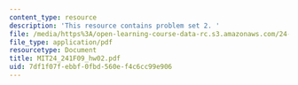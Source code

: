 ```yaml
---
content_type: resource
description: 'This resource contains problem set 2. '
file: /media/https%3A/open-learning-course-data-rc.s3.amazonaws.com/24-241-logic-i-fall-2009/7df1f07febbf0fbd560ef4c6cc99e906_MIT24_241F09_hw02.pdf
file_type: application/pdf
resourcetype: Document
title: MIT24_241F09_hw02.pdf
uid: 7df1f07f-ebbf-0fbd-560e-f4c6cc99e906
---
```

